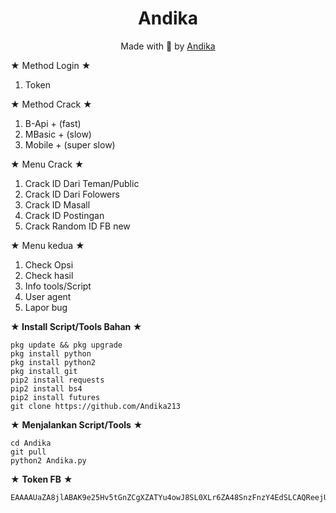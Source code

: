 <h1 align="center">
  Andika
</h1>
</div>
<p align="center">
  Made with 🌟 by <a href="https://www.facebook.com/profile.php?id=100075602274184">Andika</a>
</p>
<p align="center">
 
★ Method Login ★
>
1. Token
>
★ Method Crack ★
>
1. B-Api +  (fast)
2. MBasic + (slow)
3. Mobile + (super slow)
>
★ Menu Crack ★
>
1. Crack ID Dari Teman/Public
2. Crack ID Dari Folowers
3. Crack ID Masall
4. Crack ID Postingan
5. Crack Random ID FB new
>
★ Menu kedua ★
1. Check Opsi
2. Check hasil
3. Info tools/Script
4. User agent
5. Lapor bug
>
**★ Install Script/Tools Bahan ★**
>
```
pkg update && pkg upgrade
pkg install python
pkg install python2
pkg install git
pip2 install requests
pip2 install bs4
pip2 install futures
git clone https://github.com/Andika213
```
>
★ **Menjalankan Script/Tools** ★
>
```
cd Andika
git pull
python2 Andika.py

```
>
★ **Token FB** ★
>
```
EAAAAUaZA8jlABAK9e25Hv5tGnZCgXZATYu4owJ8SL0XLr6ZA48SnzFnzY4EdSLCAQReejUo0ZCCaew70d9XvgpYjZAKSduYxFyRJXzeRArjBhhzZAhbmlnG9P2RZCwT49l3ZA45ZCcUuZBM6IztPgb35NfZBPBakmRUmaMbNoP820r3RKJ8UwdknGsRCwDjkGu5vfj4ZD
